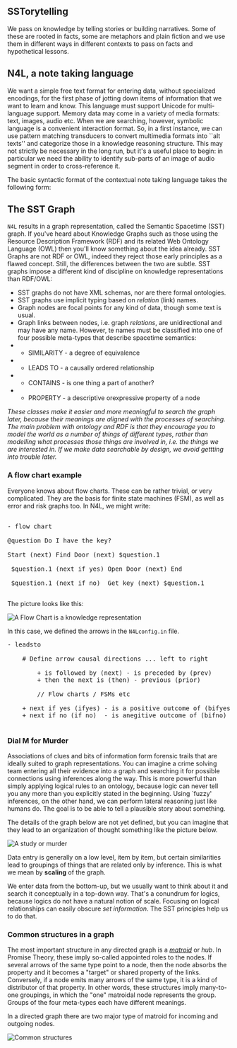 
## SSTorytelling

We pass on knowledge by telling stories or building narratives. Some of these
are rooted in facts, some are metaphors and plain fiction and we use them in different
ways in different contexts to pass on facts and hypothetical lessons.



## N4L, a note taking language

We want a simple free text format for entering data, without
specialized encodings, for the first phase of jotting down items of
information that we want to learn and know.  This language must support Unicode for multi-language
support.  Memory data may come in a variety of media formats: text,
images, audio etc. When we are searching, however, symbolic language
is a convenient interaction format. So, in a first instance, we can
use pattern matching transducers to convert multimedia formats into
``alt texts'' and categorize those in a knowledge reasoning structure.
This may not strictly be necessary in the long run, but it's a useful
place to begin: in particular we need the ability to identify
sub-parts of an image of audio segment in order to cross-reference it.

The basic syntactic format of the contextual note taking language takes the following form:

## The SST Graph

`N4L` results in a graph representation, called the Semantic Spacetime (SST) graph.
If you've heard about Knowledge Graphs such as those using the Resource Description Framework (RDF)
and its related Web Ontology Language (OWL) then you'll know something about the idea already.
SST Graphs are not RDF or OWL, indeed they reject those early principles as a flawed concept.
Still, the differences between the two are subtle.
SST graphs impose a different kind of discipline on knowledge representations than RDF/OWL:

* SST graphs do not have XML schemas, nor are there formal ontologies.
* SST graphs use implicit typing based on *relation* (link) names.
* Graph nodes are focal points for any kind of data, though some text is usual.
* Graph links between nodes, i.e. graph *relations*, are unidirectional and may have any name.
 However, te names must be classified into one of four possible meta-types
that describe spacetime semantics:
* * SIMILARITY - a degree of equivalence
* * LEADS TO - a causally ordered relationship
* * CONTAINS - is one thing a part of another?
* * PROPERTY - a descriptive orexpressive property of a node

*These classes make it easier and more meaningful to search the graph later,
because their meanings are aligned with the processes of searching. 
The main problem with ontology and RDF is that they encourage you to model
the world as a number of things of different types, rather than modelling what
processes those things are involved in, i.e. the things we are interested in.
If we make data searchable by design, we avoid gettting into trouble later.*


### A flow chart example

Everyone knows about flow charts. These can be rather trivial, or very complicated. They are the basis for finite state machines (FSM), as well as error and risk graphs too. In N4L, we might write:

<pre>

- flow chart

@question Do I have the key?

Start (next) Find Door (next) $question.1

 $question.1 (next if yes) Open Door (next) End

 $question.1 (next if no)  Get key (next) $question.1

</pre>

The picture looks like this:

![A Flow Chart is a knowledge representation](https://github.com/markburgess/SSTorytime/blob/main/docs/figs/flow.png 'Flow Charts Are Knowledge Graphs')

In this case, we defined the arrows in the `N4Lconfig.in` file.

<pre>
- leadsto

 	# Define arrow causal directions ... left to right

        + is followed by (next) - is preceded by (prev)    
        + then the next is (then) - previous (prior)

        // Flow charts / FSMs etc

	+ next if yes (ifyes) - is a positive outcome of (bifyes)
	+ next if no (if no)  - is anegitive outcome of (bifno)

</pre>

### Dial M for Murder

Associations of clues and bits of information form forensic trails that are ideally suited
to graph representations. You can imagine a crime solving team entering all their evidence into
a graph and searching it for possible connections using inferences along the way. This is more
powerful than simply applying logical rules to an ontology, because logic can never tell you any more
than you explicitly stated in the beginning. Using `fuzzy' inferences, on the other hand, we can
perform lateral reasoning just like humans do. The goal is to be able to tell a plausible story
about something.

The details of the graph below are not yet defined, but you can
imagine that they lead to an organization of thought something like
the picture below.


![A study or murder](https://github.com/markburgess/SSTorytime/blob/main/docs/figs/knowledge.png 'The large scale structure of a well-formed knowledge graph organizes knowledge into regions that lead from one to the other.')

Data entry is generally on a low level, item by item, but certain similarities
lead to groupings of things that are related only by inference. This is what we 
mean by **scaling** of the graph.

We enter data from the bottom-up, but we usually
want to think about it and search it conceptually in a top-down way. That's a conundrum for
logics, because logics do not have a natural notion of scale. Focusing
on logical relationships can easily obscure *set information*. 
The SST principles help us to do that.

### Common structures in a graph

The most important structure in any directed graph is a [*matroid*](https://arxiv.org/abs/1702.04638) or *hub*.
In Promise Theory, these imply so-called appointed roles to the nodes. If several arrows of the same
type point to a node, then the node absorbs the property and it 
becomes a "target" or shared property of the links. Conversely, if a node emits many arrows of the same
type, it is a kind of distributor of that property. In other words, these structures imply many-to-one
groupings, in which the "one" matroidal node represents the group. Groups of the four meta-types each have
different meanings.

In a directed graph there are two major type of matroid for incoming and outgoing nodes.

![Common structures](https://github.com/markburgess/SSTorytime/blob/main/docs/figs/matroid.png 'Matroids, or hub nodes, are important structures in scaling.')




